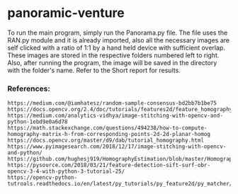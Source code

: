 # panoramic-venture
 
To run the main program, simply run the Panorama.py file. The file uses the RAN.py module and it is already imported, also all the necessary images are self clicked with a ratio of 1:1 by a hand held device with sufficient overlap. These images are stored in the respective folders numbered left to right. Also, after running the program, the image will be saved in the directory with the folder's name.
Refer to the Short report for results.


### References:
    https://medium.com/@iamhatesz/random-sample-consensus-bd2bb7b1be75
    https://docs.opencv.org/2.4/doc/tutorials/features2d/feature_homography/feature_homography.html
    https://medium.com/analytics-vidhya/image-stitching-with-opencv-and-python-1ebd9e0a6d78
    https://math.stackexchange.com/questions/494238/how-to-compute-homography-matrix-h-from-corresponding-points-2d-2d-planar-homog
    https://docs.opencv.org/master/d9/dab/tutorial_homography.html
    https://www.pyimagesearch.com/2018/12/17/image-stitching-with-opencv-and-python/
    https://github.com/hughesj919/HomographyEstimation/blob/master/Homography.py
    https://pysource.com/2018/03/21/feature-detection-sift-surf-obr-opencv-3-4-with-python-3-tutorial-25/
    https://opencv-python-tutroals.readthedocs.io/en/latest/py_tutorials/py_feature2d/py_matcher/py_matcher.html

